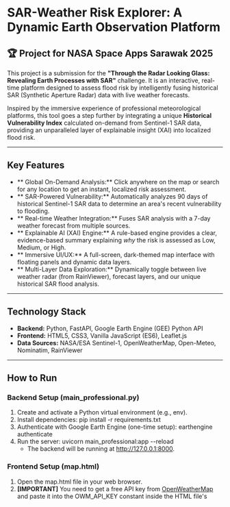 # SAR-Weather Risk Explorer: A Dynamic Earth Observation Platform

## 🏆 Project for NASA Space Apps Sarawak 2025

This project is a submission for the **"Through the Radar Looking Glass: Revealing Earth Processes with SAR"** challenge. It is an interactive, real-time platform designed to assess flood risk by intelligently fusing historical SAR (Synthetic Aperture Radar) data with live weather forecasts.

Inspired by the immersive experience of professional meteorological platforms, this tool goes a step further by integrating a unique **Historical Vulnerability Index** calculated on-demand from Sentinel-1 SAR data, providing an unparalleled layer of explainable insight (XAI) into localized flood risk.

---

##  Key Features

- ** Global On-Demand Analysis:** Click anywhere on the map or search for any location to get an instant, localized risk assessment.
- ** SAR-Powered Vulnerability:** Automatically analyzes 90 days of historical Sentinel-1 SAR data to determine an area's recent vulnerability to flooding.
- ** Real-time Weather Integration:** Fuses SAR analysis with a 7-day weather forecast from multiple sources.
- ** Explainable AI (XAI) Engine:** A rule-based engine provides a clear, evidence-based summary explaining *why* the risk is assessed as Low, Medium, or High.
- ** Immersive UI/UX:** A full-screen, dark-themed map interface with floating panels and dynamic data layers.
- ** Multi-Layer Data Exploration:** Dynamically toggle between live weather radar (from RainViewer), forecast layers, and our unique historical SAR flood analysis.

---

##  Technology Stack

- **Backend:** Python, FastAPI, Google Earth Engine (GEE) Python API
- **Frontend:** HTML5, CSS3, Vanilla JavaScript (ES6), Leaflet.js
- **Data Sources:** NASA/ESA Sentinel-1, OpenWeatherMap, Open-Meteo, Nominatim, RainViewer

---

##  How to Run

### Backend Setup (main_professional.py)

1.  Create and activate a Python virtual environment (e.g., env).
2.  Install dependencies: pip install -r requirements.txt
3.  Authenticate with Google Earth Engine (one-time setup): earthengine authenticate
4.  Run the server: uvicorn main_professional:app --reload
    - The backend will be running at http://127.0.0.1:8000.

### Frontend Setup (map.html)

1.  Open the map.html file in your web browser.
2.  **[IMPORTANT]** You need to get a free API key from [OpenWeatherMap](https://openweathermap.org/appid) and paste it into the OWM_API_KEY constant inside the HTML file's <script> tag.

---

##  Team Members

- [Chiu_Siew_Seng,Andrew_/Team_Miracle] - [Team_leader,Lead Developer,AI_Developer_Frontend_Developer,and Backend_Developer]
